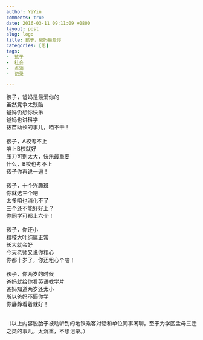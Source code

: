 ```yaml
---
author: YiYin
comments: true
date: 2016-03-11 09:11:09 +0800
layout: post
slug: logo
title: 孩子，爸妈最爱你
categories: [思]
tags:
-  孩子
-  社会
-  点滴
-  记录

---
```


孩子，爸妈是最爱你的<br/>
虽然竞争太残酷<br/>
爸妈仍想你快乐<br/>
爸妈也讲科学<br/>
拔苗助长的事儿，咱不干！<br/>
<br/>
孩子，A校考不上<br/>
咱上B校就好<br/>
压力可别太大，快乐最重要<br/>
什么，B校也考不上<br/>
孩子你再说一遍！<br/>
<br/>
孩子，十个兴趣班<br/>
你就选三个吧<br/>
太多咱也消化不了<br/>
三个还不能好好上？<br/>
你同学可都上六个！<br/>
<br/>
孩子，你还小<br/>
粗枝大叶纯属正常<br/>
长大就会好<br/>
今天老师又说你粗心<br/>
你都十岁了，你还粗心个啥！<br/>
<br/>
孩子，你两岁的时候<br/>
爸妈就给你看英语教学片<br/>
爸妈知道两岁还太小<br/>
所以爸妈不逼你学<br/>
你静静看着就好！<br/>

<br/>
（以上内容脱胎于被动听到的地铁乘客对话和单位同事闲聊。至于为学区孟母三迁之类的事儿，太沉重，不想记录。）


